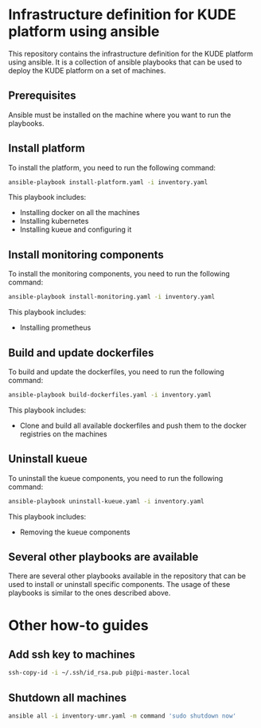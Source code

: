 # Infrastructure definition for KUDE platform using ansible

This repository contains the infrastructure definition for the KUDE platform using ansible. It is a collection of ansible playbooks that can be used to deploy the KUDE platform on a set of machines.

## Prerequisites

Ansible must be installed on the machine where you want to run the playbooks. 

## Install platform

To install the platform, you need to run the following command:

```bash 
ansible-playbook install-platform.yaml -i inventory.yaml
```

This playbook includes:
- Installing docker on all the machines
- Installing kubernetes
- Installing kueue and configuring it


## Install monitoring components

To install the monitoring components, you need to run the following command:

```bash 
ansible-playbook install-monitoring.yaml -i inventory.yaml
```

This playbook includes:
- Installing prometheus

## Build and update dockerfiles
To build and update the dockerfiles, you need to run the following command:

```bash 
ansible-playbook build-dockerfiles.yaml -i inventory.yaml
```

This playbook includes:
- Clone and build all available dockerfiles and push them to the docker registries on the machines

## Uninstall kueue

To uninstall the kueue components, you need to run the following command:

```bash 
ansible-playbook uninstall-kueue.yaml -i inventory.yaml
```

This playbook includes:
- Removing the kueue components

## Several other playbooks are available
There are several other playbooks available in the repository that can be used to install or uninstall specific components. The usage of these playbooks is similar to the ones described above.


# Other how-to guides

## Add ssh key to machines
```bash
ssh-copy-id -i ~/.ssh/id_rsa.pub pi@pi-master.local
```

## Shutdown all machines
```bash
ansible all -i inventory-umr.yaml -m command 'sudo shutdown now'
```